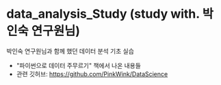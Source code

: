 # data_analysis_Study (study with. 박인숙 연구원님)
박인숙 연구원님과 함께 했던 데이터 분석 기초 실습
- "파이썬으로 데이터 주무르기" 책에서 나온 내용들
- 관련 깃허브: https://github.com/PinkWink/DataScience

